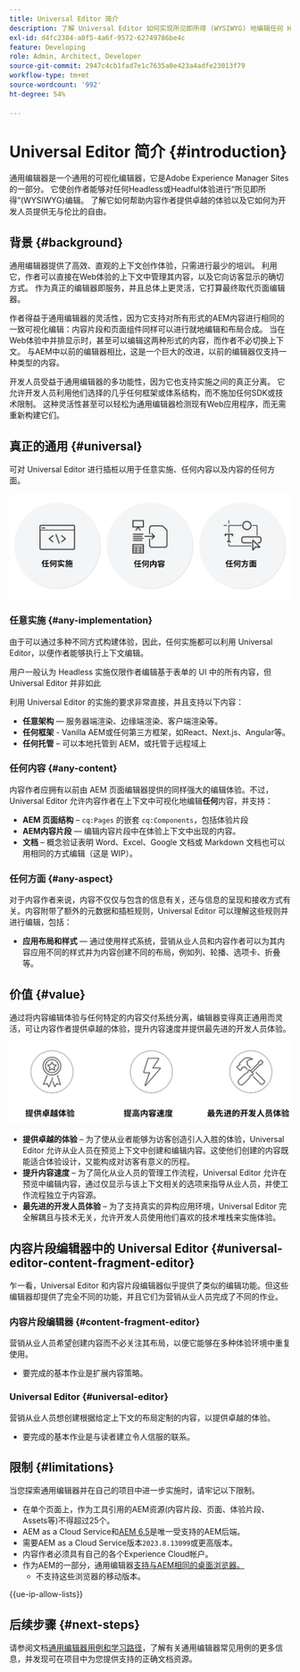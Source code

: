 ```yaml
---
title: Universal Editor 简介
description: 了解 Universal Editor 如何实现所见即所得 (WYSIWYG) 地编辑任何 Headless 和 Headful 体验。了解它如何帮助内容作者投放卓越的体验、提高他们的内容速度以及如何提供高水平的开发人员体验。
exl-id: d4fc2384-a0f5-4a6f-9572-62749786be4c
feature: Developing
role: Admin, Architect, Developer
source-git-commit: 2947c4cb1fad7e1c7635a0e423a4adfe23013f79
workflow-type: tm+mt
source-wordcount: '992'
ht-degree: 54%

---
```



# Universal Editor 简介 {#introduction}

通用编辑器是一个通用的可视化编辑器，它是Adobe Experience Manager Sites的一部分。 它使创作者能够对任何Headless或Headful体验进行“所见即所得”(WYSIWYG)编辑。 了解它如何帮助内容作者提供卓越的体验以及它如何为开发人员提供无与伦比的自由。

## 背景 {#background}

通用编辑器提供了高效、直观的上下文创作体验，只需进行最少的培训。 利用它，作者可以直接在Web体验的上下文中管理其内容，以及它向访客显示的确切方式。 作为真正的编辑器即服务，并且总体上更灵活，它打算最终取代页面编辑器。

作者得益于通用编辑器的灵活性，因为它支持对所有形式的AEM内容进行相同的一致可视化编辑：内容片段和页面组件同样可以进行就地编辑和布局合成。 当在Web体验中并排显示时，甚至可以编辑这两种形式的内容，而作者不必切换上下文。 与AEM中以前的编辑器相比，这是一个巨大的改进，以前的编辑器仅支持一种类型的内容。

开发人员受益于通用编辑器的多功能性，因为它也支持实施之间的真正分离。 它允许开发人员利用他们选择的几乎任何框架或体系结构，而不施加任何SDK或技术限制。 这种灵活性甚至可以轻松为通用编辑器检测现有Web应用程序，而无需重新构建它们。

## 真正的通用 {#universal}

可对 Universal Editor 进行插桩以用于任意实施、任何内容以及内容的任何方面。

![使其通用的因素是什么](assets/universal.png)

### 任意实施 {#any-implementation}

由于可以通过多种不同方式构建体验，因此，任何实施都可以利用 Universal Editor，以便作者能够执行上下文编辑。

用户一般认为 Headless 实施仅限作者编辑基于表单的 UI 中的所有内容，但 Universal Editor 并非如此

利用 Universal Editor 的实施的要求非常直接，并且支持以下内容：

* **任意架构** — 服务器端渲染、边缘端渲染、客户端渲染等。
* **任何框架** - Vanilla AEM或任何第三方框架，如React、Next.js、Angular等。
* **任何托管** – 可以本地托管到 AEM，或托管于远程域上

### 任何内容 {#any-content}

内容作者应拥有以前由 AEM 页面编辑器提供的同样强大的编辑体验。不过，Universal Editor 允许内容作者在上下文中可视化地编辑&#x200B;**任何**&#x200B;内容，并支持：

* **AEM 页面结构** – `cq:Pages` 的嵌套 `cq:Components`，包括体验片段
* **AEM内容片段** — 编辑内容片段中在体验上下文中出现的内容。
* **文档** – 概念验证表明 Word、Excel、Google 文档或 Markdown 文档也可以用相同的方式编辑（这是 WIP）。

### 任何方面 {#any-aspect}

对于内容作者来说，内容不仅仅与包含的信息有关，还与信息的呈现和接收方式有关。内容附带了额外的元数据和插桩规则，Universal Editor 可以理解这些规则并进行编辑，包括：

* **应用布局和样式** — 通过使用样式系统，营销从业人员和内容作者可以为其内容应用不同的样式并为内容创建不同的布局，例如列、轮播、选项卡、折叠等。

## 价值 {#value}

通过将内容编辑体验与任何特定的内容交付系统分离，编辑器变得真正通用而灵活，可让内容作者提供卓越的体验，提升内容速度并提供最先进的开发人员体验。

![Universal Editor 的价值](assets/value.png)

* **提供卓越的体验** – 为了使从业者能够为访客创造引人入胜的体验，Universal Editor 允许从业人员在预览上下文中创建和编辑内容。这使他们创建的内容既能适合体验设计，又能构成对访客有意义的历程。
* **提升内容速度** – 为了简化从业人员的管理工作流程，Universal Editor 允许在预览中编辑内容，通过仅显示与该上下文相关的选项来指导从业人员，并使工作流程独立于内容源。
* **最先进的开发人员体验** – 为了支持真实的异构应用环境，Universal Editor 完全解耦且与技术无关，允许开发人员使用他们喜欢的技术堆栈来实施体验。

## 内容片段编辑器中的 Universal Editor {#universal-editor-content-fragment-editor}

乍一看，Universal Editor 和内容片段编辑器似乎提供了类似的编辑功能。但这些编辑器却提供了完全不同的功能，并且它们为营销从业人员完成了不同的作业。

### 内容片段编辑器 {#content-fragment-editor}

营销从业人员希望创建内容而不必关注其布局，以便它能够在多种体验环境中重复使用。

* 要完成的基本作业是扩展内容策略。

### Universal Editor {#universal-editor}

营销从业人员想创建根据给定上下文的布局定制的内容，以提供卓越的体验。

* 要完成的基本作业是与读者建立令人信服的联系。

## 限制 {#limitations}

当您探索通用编辑器并在自己的项目中进一步实施时，请牢记以下限制。

* 在单个页面上，作为工具引用的AEM资源(内容片段、页面、体验片段、Assets等)不得超过25个。
* AEM as a Cloud Service和[AEM 6.5](https://experienceleague.adobe.com/zh-hans/docs/experience-manager-65/content/implementing/developing/headless/universal-editor/introduction)是唯一受支持的AEM后端。
* 需要AEM as a Cloud Service版本`2023.8.13099`或更高版本。
* 内容作者必须具有自己的各个Experience Cloud帐户。
* 作为AEM的一部分，通用编辑器[支持与AEM相同的桌面浏览器。](/help/overview/supported-platforms.md)
   * 不支持这些浏览器的移动版本。

{{ue-ip-allow-lists}}

## 后续步骤 {#next-steps}

请参阅文档[通用编辑器用例和学习路径](/help/implementing/universal-editor/use-cases.md)，了解有关通用编辑器常见用例的更多信息，并发现可在项目中为您提供支持的正确文档资源。
